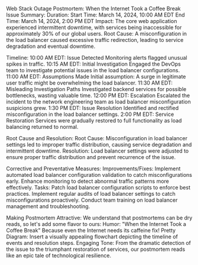 Web Stack Outage Postmortem: When the Internet Took a Coffee Break
 Issue Summary:
 Duration: 
   Start Time: March 14, 2024, 10:00 AM EDT
   End Time: March 14, 2024, 2:00 PM EDT
 Impact:
   The core web application experienced intermittent downtime, with services being inaccessible for approximately 30% of our global users.
 Root Cause:
   A misconfiguration in the load balancer caused excessive traffic redirection, leading to service degradation and eventual downtime.

 Timeline:
 10:00 AM EDT: Issue Detected
   Monitoring alerts flagged unusual spikes in traffic.
 10:15 AM EDT: Initial Investigation
   Engaged the DevOps team to investigate potential issues in the load balancer configurations.
 11:00 AM EDT: Assumptions Made
   Initial assumption: A surge in legitimate user traffic might be overwhelming the load balancer.
 11:30 AM EDT: Misleading Investigation Paths
   Investigated backend services for possible bottlenecks, wasting valuable time.
 12:00 PM EDT: Escalation
   Escalated the incident to the network engineering team as load balancer misconfiguration suspicions grew.
 1:30 PM EDT: Issue Resolution
   Identified and rectified misconfiguration in the load balancer settings.
 2:00 PM EDT: Service Restoration
   Services were gradually restored to full functionality as load balancing returned to normal.

 Root Cause and Resolution:
 Root Cause:
   Misconfiguration in load balancer settings led to improper traffic distribution, causing service degradation and intermittent downtime.
 Resolution:
   Load balancer settings were adjusted to ensure proper traffic distribution and prevent recurrence of the issue.

 Corrective and Preventative Measures:
 Improvements/Fixes:
   Implement automated load balancer configuration validation to catch misconfigurations early.
   Enhance monitoring to detect abnormal traffic patterns more effectively.
 Tasks:
   Patch load balancer configuration scripts to enforce best practices.
   Implement regular audits of load balancer settings to catch misconfigurations proactively.
   Conduct team training on load balancer management and troubleshooting.

 Making Postmortem Attractive:
We understand that postmortems can be dry reads, so let's add some flavor to ours:
 Humor:
   "When the Internet Took a Coffee Break"  Because even the Internet needs its caffeine fix!
 Pretty Diagram:
   Insert a visually appealing flowchart depicting the timeline of events and resolution steps.
 Engaging Tone:
   From the dramatic detection of the issue to the triumphant restoration of services, our postmortem reads like an epic tale of technological resilience.
